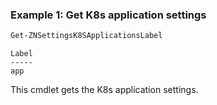 ### Example 1: Get K8s application settings
```powershell
Get-ZNSettingsK8SApplicationsLabel
```

```output
Label
-----
app
```

This cmdlet gets the K8s application settings.
